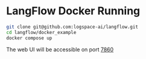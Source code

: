 # LangFlow Docker Running

```sh
git clone git@github.com:logspace-ai/langflow.git
cd langflow/docker_example
docker compose up
```

The web UI will be accessible on port [7860](http://localhost:7860/)